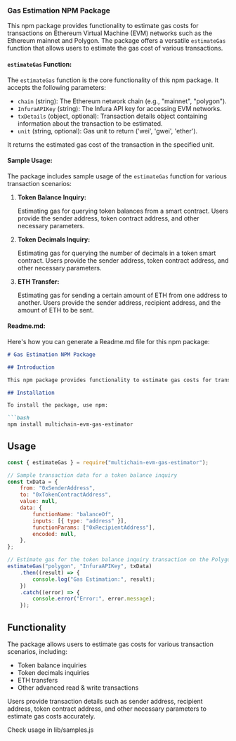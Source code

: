 ### Gas Estimation NPM Package

This npm package provides functionality to estimate gas costs for transactions on Ethereum Virtual Machine (EVM) networks such as the Ethereum mainnet and Polygon. The package offers a versatile `estimateGas` function that allows users to estimate the gas cost of various transactions.

#### `estimateGas` Function:

The `estimateGas` function is the core functionality of this npm package. It accepts the following parameters:

- `chain` (string): The Ethereum network chain (e.g., "mainnet", "polygon").
- `InfuraAPIKey` (string): The Infura API key for accessing EVM networks.
- `txDetails` (object, optional): Transaction details object containing information about the transaction to be estimated.
- `unit` (string, optional): Gas unit to return ('wei', 'gwei', 'ether').

It returns the estimated gas cost of the transaction in the specified unit.

#### Sample Usage:

The package includes sample usage of the `estimateGas` function for various transaction scenarios:

1. **Token Balance Inquiry:**
   
   Estimating gas for querying token balances from a smart contract. Users provide the sender address, token contract address, and other necessary parameters.

2. **Token Decimals Inquiry:**
   
   Estimating gas for querying the number of decimals in a token smart contract. Users provide the sender address, token contract address, and other necessary parameters.

3. **ETH Transfer:**
   
   Estimating gas for sending a certain amount of ETH from one address to another. Users provide the sender address, recipient address, and the amount of ETH to be sent.

#### Readme.md:

Here's how you can generate a Readme.md file for this npm package:

```markdown
# Gas Estimation NPM Package

## Introduction

This npm package provides functionality to estimate gas costs for transactions on Ethereum Virtual Machine (EVM) networks such as the Ethereum mainnet and Polygon.

## Installation

To install the package, use npm:

```bash
npm install multichain-evm-gas-estimator
```

## Usage

```javascript
const { estimateGas } = require("multichain-evm-gas-estimator");

// Sample transaction data for a token balance inquiry
const txData = {
    from: "0xSenderAddress",
    to: "0xTokenContractAddress",
    value: null,
    data: {
        functionName: "balanceOf",
        inputs: [{ type: "address" }],
        functionParams: ["0xRecipientAddress"],
        encoded: null,
    },
};

// Estimate gas for the token balance inquiry transaction on the Polygon network
estimateGas("polygon", "InfuraAPIKey", txData)
    .then((result) => {
        console.log("Gas Estimation:", result);
    })
    .catch((error) => {
        console.error("Error:", error.message);
    });
```

## Functionality

The package allows users to estimate gas costs for various transaction scenarios, including:

- Token balance inquiries
- Token decimals inquiries
- ETH transfers
- Other advanced read & write transactions

Users provide transaction details such as sender address, recipient address, token contract address, and other necessary parameters to estimate gas costs accurately.

Check usage in lib/samples.js

```
